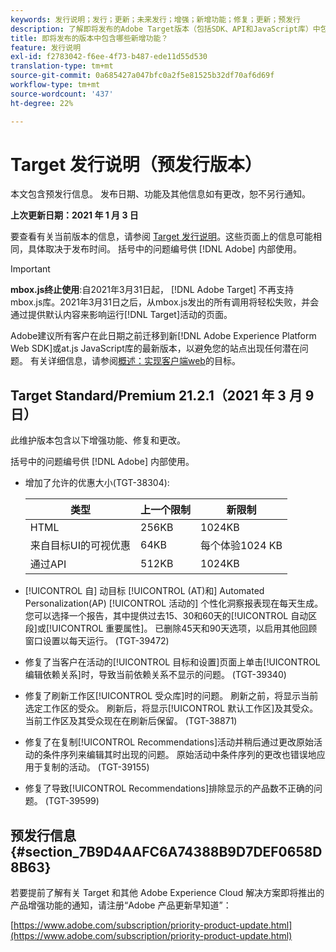 ```yaml
---
keywords: 发行说明；发行；更新；未来发行；增强；新增功能；修复；更新；预发行
description: 了解即将发布的Adobe Target版本（包括SDK、API和JavaScript库）中包含的新功能、增强和修复。
title: 即将发布的版本中包含哪些新增功能？
feature: 发行说明
exl-id: f2783042-f6ee-4f73-b487-ede11d55d530
translation-type: tm+mt
source-git-commit: 0a685427a047bfc0a2f5e81525b32df70af6d69f
workflow-type: tm+mt
source-wordcount: '437'
ht-degree: 22%

---
```


# Target 发行说明（预发行版本）

本文包含预发行信息。 发布日期、功能及其他信息如有更改，恕不另行通知。

**上次更新日期：2021 年 1 月 3 日**

要查看有关当前版本的信息，请参阅 [Target 发行说明](release-notes.md)。这些页面上的信息可能相同，具体取决于发布时间。 括号中的问题编号供 [!DNL Adobe] 内部使用。

>[!IMPORTANT]
>
>**mbox.js终止使用**:自2021年3月31日起， [!DNL Adobe Target] 不再支持mbox.js库。2021年3月31日之后，从mbox.js发出的所有调用将轻松失败，并会通过提供默认内容来影响运行[!DNL Target]活动的页面。
>
>Adobe建议所有客户在此日期之前迁移到新[!DNL Adobe Experience Platform Web SDK]或at.js JavaScript库的最新版本，以避免您的站点出现任何潜在问题。 有关详细信息，请参阅[概述：实现客户端web](/help/c-implementing-target/c-implementing-target-for-client-side-web/implement-target-for-client-side-web.md)的目标。

## Target Standard/Premium 21.2.1（2021 年 3 月 9 日）

此维护版本包含以下增强功能、修复和更改。

括号中的问题编号供 [!DNL Adobe] 内部使用。

* 增加了允许的优惠大小(TGT-38304):

   | 类型 | 上一个限制 | 新限制 |
   | --- | --- | --- |
   | HTML | 256KB | 1024KB |
   | 来自目标UI的可视优惠 | 64KB | 每个体验1024 KB |
   | 通过API | 512KB | 1024KB |

* [!UICONTROL 自] 动目标 [!UICONTROL (AT)和] Automated Personalization(AP) [!UICONTROL 活动的] 个性化洞察报表现在每天生成。您可以选择一个报告，其中提供过去15、30和60天的[!UICONTROL 自动区段]或[!UICONTROL 重要属性]。 已删除45天和90天选项，以启用其他回顾窗口设置以每天运行。 (TGT-39472)
* 修复了当客户在活动的[!UICONTROL 目标和设置]页面上单击[!UICONTROL 编辑依赖关系]时，导致当前依赖关系不显示的问题。 (TGT-39340)
* 修复了刷新工作区[!UICONTROL 受众库]时的问题。 刷新之前，将显示当前选定工作区的受众。 刷新后，将显示[!UICONTROL 默认工作区]及其受众。 当前工作区及其受众现在在刷新后保留。 (TGT-38871)
* 修复了在复制[!UICONTROL Recommendations]活动并稍后通过更改原始活动的条件序列来编辑其时出现的问题。 原始活动中条件序列的更改也错误地应用于复制的活动。 (TGT-39155)
* 修复了导致[!UICONTROL Recommendations]排除显示的产品数不正确的问题。 (TGT-39599)

## 预发行信息 {#section_7B9D4AAFC6A74388B9D7DEF0658D8B63}

若要提前了解有关 Target 和其他 Adobe Experience Cloud 解决方案即将推出的产品增强功能的通知，请注册“Adobe 产品更新早知道”：

[https://www.adobe.com/subscription/priority-product-update.html](https://www.adobe.com/subscription/priority-product-update.html)
